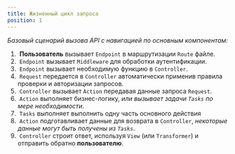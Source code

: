 ```yaml
---
title: Жизненный цикл запроса
position: 1
---
```


*Базовый сценарий вызова API с навигацией по основным компонентам:*

1. &nbsp;**Пользователь** вызывает <f>`Endpoint`</f> в маршрутизации <f>`Route`</f> файле.
2. &nbsp;<f>`Endpoint`</f> вызывает <f>`Middleware`</f> для обработки аутентификации.
3. &nbsp;<f>`Endpoint`</f> вызывает необходимую функцию в <f>`Controller`</f>.
4. &nbsp;<f>`Request`</f> передается в <f>`Controller`</f> автоматически применив правила проверки и авторизации запросов.
5. &nbsp;<f>`Controller`</f> вызывает <f>`Action`</f> передавая данные запроса <f>`Request`</f>.
6. &nbsp;<f>`Action`</f> выполняет бизнес-логику, *или вызывает задачи <f>`Tasks`</f> по мере необходимости*.
7. &nbsp;<f>`Tasks`</f> выполняет выполнить одну часть основного действия
8. &nbsp;<f>`Action`</f> подготавливает данные для возврата в <f>`Controller`</f>, *некоторые данные могут быть получены из <f>`Tasks`</f>*.
9. &nbsp;<f>`Controller`</f> строит ответ, используя <f>`View`</f> (или <f>`Transformer`</f>) и отправить обратно **пользователю**.